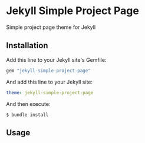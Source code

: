 # Jekyll Simple Project Page

Simple project page theme for Jekyll

## Installation

Add this line to your Jekyll site's Gemfile:

```ruby
gem "jekyll-simple-project-page"
```

And add this line to your Jekyll site:

```yaml
theme: jekyll-simple-project-page
```

And then execute:

```
$ bundle install
```    

## Usage
